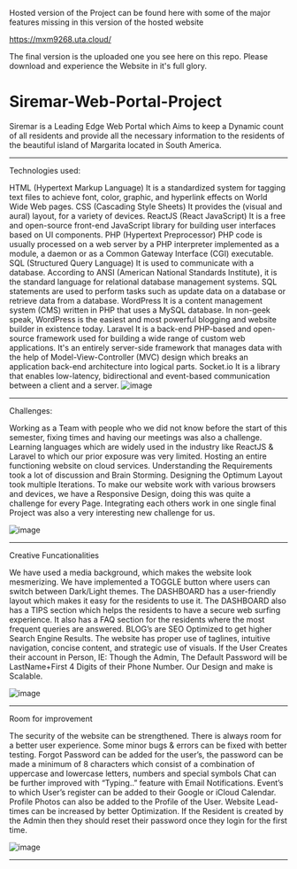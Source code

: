 Hosted version of the Project can be found here with some of the major features missing in this version of the hosted website

https://mxm9268.uta.cloud/

The final version is the uploaded one you see here on this repo.
Please download and experience the Website in it's full glory.

# Siremar-Web-Portal-Project

Siremar is a Leading Edge Web Portal which Aims to keep a Dynamic count of all residents and provide all the necessary information to the residents of the beautiful island of Margarita located in South America.

---------------------------------------------------------------------------------------------------------------------------------------------------------

Technologies used:

HTML (Hypertext Markup Language)
	It is a standardized system for tagging text files to achieve font, color, graphic, and hyperlink 	effects on World Wide Web pages.
CSS (Cascading Style Sheets)
	It provides the (visual and aural) layout, for a variety of devices.
ReactJS (React JavaScript)
	It is a free and open-source front-end JavaScript library for building user interfaces based on UI 	components.
PHP (Hypertext Preprocessor)
	PHP code is usually processed on a web server by a PHP interpreter implemented as a module, a 	daemon or as a Common Gateway Interface (CGI) executable.
SQL (Structured Query Language)
	It is used to communicate with a database. According to ANSI (American National Standards 	Institute), it is the standard language for relational database management systems. SQL 	statements are used to perform tasks such as update data on a database or retrieve data from a 	database.
WordPress
	It is a content management system (CMS) written in PHP that uses a MySQL database. In 	non-geek speak, WordPress is the easiest and most powerful blogging and website 	builder in existence today.
Laravel
	It is a back-end PHP-based and open-source framework used for building a wide range of 	custom web applications. It's an entirely server-side framework that manages data with 	the help of Model-View-Controller (MVC) design which breaks an application back-end 	architecture into logical parts.
Socket.io
	It is a library that enables low-latency, bidirectional and event-based communication 	between a client and a server.
![image](https://user-images.githubusercontent.com/58327514/185251824-48e3b6bc-66a9-4d74-9b73-dfc7d04135b2.png)

---------------------------------------------------------------------------------------------------------------------------------------------------------

Challenges:

Working as a Team with people who we did not know before the start of this semester, fixing times and having our meetings was also a challenge.
Learning languages which are widely used in the industry like ReactJS & Laravel to which our prior exposure was very limited.
Hosting an entire functioning website on cloud services.
Understanding the Requirements took a lot of discussion and Brain Storming.
Designing the Optimum Layout took multiple Iterations.
To make our website work with various browsers and devices, we have a Responsive Design, doing this was quite a challenge for every Page.
Integrating each others work in one single final Project was also a very interesting new challenge for us.

![image](https://user-images.githubusercontent.com/58327514/185252306-cde589a0-b4a6-405e-ba6d-4d14ea718bc9.png)

---------------------------------------------------------------------------------------------------------------------------------------------------------

Creative Funcationalities

We have used a media background, which makes the website look mesmerizing.
We have implemented a TOGGLE button where users can switch between Dark/Light themes.
The DASHBOARD has a user-friendly layout which makes it easy for the residents to use it.
The DASHBOARD also has a TIPS section which helps the residents to have a secure web surfing experience. It also has a FAQ section for the residents where the most frequent queries are answered.
BLOG’s are SEO Optimized to get higher Search Engine Results.
The website has proper use of taglines, intuitive navigation, concise content, and strategic use of visuals.
If the User Creates their account in Person, IE: Though the Admin, The Default Password will be LastName+First 4 Digits of their Phone Number.
Our Design and make is Scalable.

![image](https://user-images.githubusercontent.com/58327514/185252174-cdf85eab-ecc6-4ea2-9c41-5bb3185fa782.png)

---------------------------------------------------------------------------------------------------------------------------------------------------------

Room for improvement

The security of the website can be strengthened.
There is always room for a better user experience.
Some minor bugs & errors can be fixed with better testing.
Forgot Password can be added for the user’s, the password can be made a minimum of 8 characters which consist of a combination of uppercase and lowercase letters, numbers and special symbols
Chat can be further improved with “Typing..” feature with Email Notifications.
Event’s to which User’s register can be added to their Google or iCloud Calendar.
Profile Photos can also be added to the Profile of the User.
Website Lead-times can be increased by better Optimization.
If the Resident is created by the Admin then they should reset their password once they login for the first time.

![image](https://user-images.githubusercontent.com/58327514/185252589-c4e7c447-4b0e-4c09-912a-fb845f8e06f9.png)

---------------------------------------------------------------------------------------------------------------------------------------------------------


